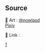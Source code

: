 ## Source

📎 Art :
[@nowlasd](https://x.com/nowlasd) <br>
[Pixiv](https://www.pixiv.net/users/61289463/)

📎 Link : 

[1](https://www.pixiv.net/artworks/93766571)
